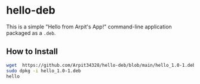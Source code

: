# hello-deb

This is a simple "Hello from Arpit's App!" command-line application packaged as a `.deb`.

## How to Install

```bash
wget  https://github.com/Arpit34328/hello-deb/blob/main/hello_1.0-1.deb
sudo dpkg -i hello_1.0-1.deb
hello

